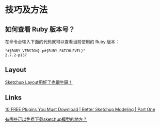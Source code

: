 # 技巧及方法

## 如何查看 Ruby 版本号？

在命令台输入下面的代码就可以查看当前使用的 Ruby 版本：

    "#{RUBY_VERSION}-p#{RUBY_PATCHLEVEL}"
    2.7.2-p137


## Layout

[Sketchup Layout用好了也很牛逼！](https://xycost.com/archives/67454)


## Links

[10 FREE Plugins You Must Download | Better Sketchup Modeling | Part One](https://ravenors.com/2020/04/22/10-free-plugins-better-sketchup-modeling/)

[有哪些可以免费下载sketchup模型的地方？](https://www.zhihu.com/question/41011398)





